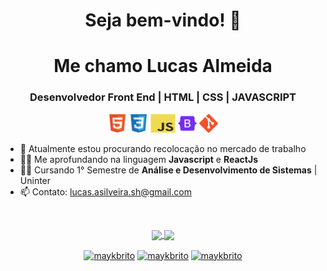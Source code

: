 <h1 align="center">Seja bem-vindo! 👋</h1>
<h1 align="center">Me chamo Lucas Almeida</h1>
<h3 align="center">Desenvolvedor Front End | HTML | CSS | JAVASCRIPT</h3>

<p align="center">
<img src="https://raw.githubusercontent.com/devicons/devicon/master/icons/html5/html5-original.svg" alt="html5" width="30" height="30"/>
<img src="https://raw.githubusercontent.com/devicons/devicon/master/icons/css3/css3-original.svg" alt="css3"  width="30" height="30"/>
<img src="https://raw.githubusercontent.com/devicons/devicon/master/icons/javascript/javascript-original.svg" alt="javascript" width="40" height="30"/>
<img src="https://raw.githubusercontent.com/devicons/devicon/master/icons/bootstrap/bootstrap-plain.svg" alt="bootstrap" width="30" height="30"/>
  <img src="https://raw.githubusercontent.com/devicons/devicon/master/icons/git/git-original.svg" alt="bootstrap" width="30" height="30"/>
</p>

- 🔭 Atualmente estou procurando recolocação no mercado de trabalho
- 👨‍💻 Me aprofundando na linguagem <strong>Javascript</strong> e <strong>ReactJs</strong>
- 👨‍🎓 Cursando 1° Semestre de <strong>Análise e Desenvolvimento de Sistemas</strong> | Uninter
- 📫 Contato: lucas.asilveira.sh@gmail.com
<br/>

<p align="center">
  <a href="https://github.com/anuraghazra/github-readme-stats">
    <img
      align="center"
      height="165"
      src="https://github-readme-stats.vercel.app/api?username=lucasAlmeidaSilveira&show_icons=true&hide_border=true&title_color=33ff&icon_color=ff3366&theme=radical"
    />
  </a>
  <a href="https://github.com/anuraghazra/github-readme-stats">
    <img
      align="center"
      height="165"
      src="https://github-readme-stats.vercel.app/api/top-langs/?username=lucasAlmeidaSilveira&layout=compact&hide_border=true&title_color=33ff&icon_color=ff3366&theme=radical"
    />
  </a>
</p>

<p align="center">
<a href="https://www.linkedin.com/in/lucasalmeidadasilveira/" target="blank"><img align="center" src="https://cdn.jsdelivr.net/npm/simple-icons@3.0.1/icons/linkedin.svg" alt="maykbrito" height="20" width="20" /></a>
<a href="https://www.fb.com/LucasxxAlmeida/" target="blank"><img align="center" src="https://cdn.jsdelivr.net/npm/simple-icons@3.0.1/icons/facebook.svg" alt="maykbrito" height="20" width="20" /></a>
<a href="https://instagram.com/lucas_asilveira" target="blank"><img align="center" src="https://cdn.jsdelivr.net/npm/simple-icons@3.0.1/icons/instagram.svg" alt="maykbrito" height="20" width="20" /></a>
</p>


